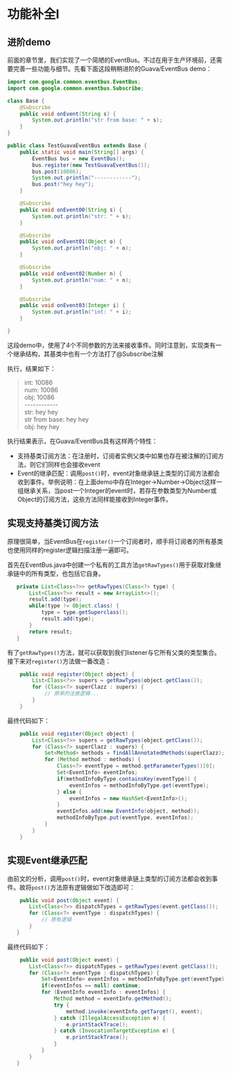 # 功能补全I

## 进阶demo

前面的章节里，我们实现了一个简陋的EventBus。不过在用于生产环境前，还需要完善一些功能与细节。先看下面这段稍稍进阶的Guava/EventBus demo：

```java
import com.google.common.eventbus.EventBus;
import com.google.common.eventbus.Subscribe;

class Base {
    @Subscribe
    public void onEvent(String s) {
        System.out.println("str from base: " + s);
    }
}

public class TestGuavaEventBus extends Base {
    public static void main(String[] args) {
        EventBus bus = new EventBus();
        bus.register(new TestGuavaEventBus());
        bus.post(10086);
        System.out.println("------------");
        bus.post("hey hey");
    }

    @Subscribe
    public void onEvent00(String s) {
        System.out.println("str: " + s);
    }

    @Subscribe
    public void onEvent01(Object o) {
        System.out.println("obj: " + o);
    }

    @Subscribe
    public void onEvent02(Number n) {
        System.out.println("num: " + n);
    }

    @Subscribe
    public void onEvent03(Integer i) {
        System.out.println("int: " + i);
    }

}
```

这段demo中，使用了4个不同参数的方法来接收事件。同时注意到，实现类有一个继承结构，其基类中也有一个方法打了@Subscribe注解

执行，结果如下：
> int: 10086 </br>
> num: 10086 </br>
> obj: 10086 </br>------------</br>
> str: hey hey </br>
> str from base: hey hey </br>
> obj: hey hey

执行结果表示，在Guava/EventBus具有这样两个特性： 
 
* 支持基类订阅方法：在注册时，订阅者实例父类中如果也存在被注解的订阅方法，则它们同样也会接收event 
* Event的继承匹配：调用`post()`时，event对象继承链上类型的订阅方法都会收到事件。举例说明：在上面demo中存在Integer->Number->Object这样一组继承关系，当post一个Integer的event时，若存在参数类型为Number或Object的订阅方法，这些方法同样能接收到Integer事件。 
 
## 实现支持基类订阅方法 

原理很简单，当EventBus在`register()`一个订阅者时，顺手将订阅者的所有基类也使用同样的register逻辑扫描注册一遍即可。

首先在EventBus.java中创建一个私有的工具方法`getRawTypes()`用于获取对象继承链中的所有类型，也包括它自身。
 ```java
    private List<Class<?>> getRawTypes(Class<?> type) {
        List<Class<?>> result = new ArrayList<>();
        result.add(type);
        while(type != Object.class) {
            type = type.getSuperclass();
            result.add(type);
        }
        return result;
    }
 ```
 
 有了`getRawTypes()`方法，就可以获取到我们listener与它所有父类的类型集合。接下来对`register()`方法做一番改造：
```java
    public void register(Object object) {
        List<Class<?>> supers = getRawTypes(object.getClass());
        for (Class<?> superClazz : supers) {
            // 原来的注册逻辑...
        }
    }
```

最终代码如下：
```java
    public void register(Object object) {
        List<Class<?>> supers = getRawTypes(object.getClass());
        for (Class<?> superClazz : supers) {
            Set<Method> methods = findAllAnnotatedMethods(superClazz);
            for (Method method : methods) {
                Class<?> eventType = method.getParameterTypes()[0];
                Set<EventInfo> eventInfos;
                if(methodInfoByType.containsKey(eventType)) {
                    eventInfos = methodInfoByType.get(eventType);
                } else {
                    eventInfos = new HashSet<EventInfo>();
                }
                eventInfos.add(new EventInfo(object, method));
                methodInfoByType.put(eventType, eventInfos);
            }
        }
    }
 ```
 
 ## 实现Event继承匹配
 
 由前文的分析，调用`post()`时，event对象继承链上类型的订阅方法都会收到事件。故将`post()`方法原有逻辑做如下改造即可：
 ```java
     public void post(Object event) {
        List<Class<?>> dispatchTypes = getRawTypes(event.getClass());
        for (Class<?> eventType : dispatchTypes) {
            // 原有逻辑
        }
    }
 ```
 
 最终代码如下：
 ```java
     public void post(Object event) {
        List<Class<?>> dispatchTypes = getRawTypes(event.getClass());
        for (Class<?> eventType : dispatchTypes) {
            Set<EventInfo> eventInfos = methodInfoByType.get(eventType);
            if(eventInfos == null) continue;
            for (EventInfo eventInfo : eventInfos) {
                Method method = eventInfo.getMethod();
                try {
                    method.invoke(eventInfo.getTarget(), event);
                } catch (IllegalAccessException e) {
                    e.printStackTrace();
                } catch (InvocationTargetException e) {
                    e.printStackTrace();
                }
            }
        }
    }
 ```

<!--继承链post-->
<!--线程安全，优化（缓存）-->
<!--异常处理-->
